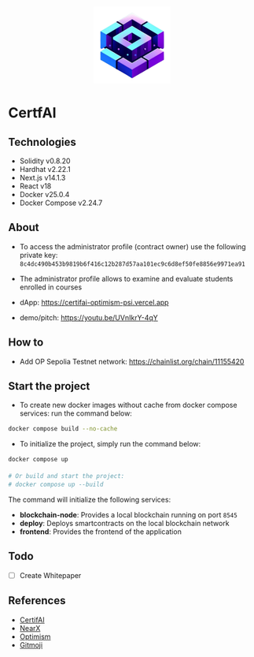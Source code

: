 <p align="center">
  <img src="frontend/public/images/logo.png" />
</p>

# CertfAI

## Technologies

- Solidity v0.8.20
- Hardhat v2.22.1
- Next.js v14.1.3
- React v18
- Docker v25.0.4
- Docker Compose v2.24.7

## About

- To access the administrator profile (contract owner) use the following private key: `8c4dc490b453b9819b6f416c12b287d57aa101ec9c6d8ef50fe8856e9971ea91`

- The administrator profile allows to examine and evaluate students enrolled in courses

- dApp: https://certifai-optimism-psi.vercel.app

- demo/pitch: https://youtu.be/UVnIkrY-4qY

## How to

- Add OP Sepolia Testnet network: <https://chainlist.org/chain/11155420>


## Start the project

- To create new docker images without cache from docker compose services: run the command below:

```sh
docker compose build --no-cache
```

- To initialize the project, simply run the command below:

```sh
docker compose up

# Or build and start the project:
# docker compose up --build
```

The command will initialize the following services:

- **blockchain-node**: Provides a local blockchain running on port `8545`
- **deploy**: Deploys smartcontracts on the local blockchain network
- **frontend**: Provides the frontend of the application

## Todo

- [ ] Create Whitepaper

## References

- [CertifAI](https://certifai-optimism-psi.vercel.app)
- [NearX](https://nearx.com.br)
- [Optimism](https://www.optimism.io)
- [Gitmoji](https://github.com/carloscuesta/gitmoji)
